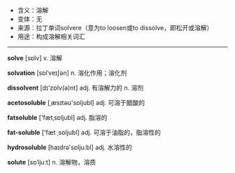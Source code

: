 - <span class="definition">含义：溶解</span>
- <span class="definition">变体：无</span>
- <span class="definition">来源：拉丁单词solvere（意为to loosen或to dissolve，即松开或溶解）</span>
- <span class="definition">用途：构成溶解相关词汇</span>

---

<span class="vocabulary">**solve**</span> [sɒlv] v. 溶解

<span class="vocabulary">**solvation**</span> [sɒlˈveɪʃən] n. 溶化作用；溶化剂

<span class="vocabulary">**dissolvent**</span> [dɪ'zɒlv(ə)nt] adj. 有溶解力的 n. 溶剂  

<span class="vocabulary">**acetosoluble**</span> [ˌæsɪtəʊ'sɒljubl] adj. 可溶于醋酸的

<span class="vocabulary">**fatsoluble**</span> ['fætˌsɒljubl] adj. 脂溶的

<span class="vocabulary">**fat-soluble**</span> ['fæt ˌsɒljubl] adj. 可溶于油脂的，脂溶性的

<span class="vocabulary">**hydrosoluble**</span> [haɪdrə'sɒlju:bl] adj. 水溶性的


<span class="vocabulary">**solute**</span> [sɒˈljuːt] n. 溶解物，溶质
